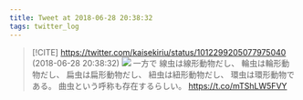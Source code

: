 ```yaml
---
title: Tweet at 2018-06-28 20:38:32
tags: twitter_log
---
```


> [!CITE] https://twitter.com/kaisekiriu/status/1012299205077975040 (2018-06-28 20:38:32)
> ![](https://twitter.com/kaisekiriu/status/1012299205077975040)
> 一方で
> 線虫は線形動物だし、
> 輪虫は輪形動物だし、
> 扁虫は扁形動物だし、
> 紐虫は紐形動物だし、
> 環虫は環形動物である。
> 曲虫という呼称も存在するらしい。
> https://t.co/mTShLW5FVY
